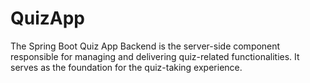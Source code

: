 # QuizApp
The Spring Boot Quiz App Backend is the server-side component responsible for managing and delivering quiz-related functionalities. It serves as the foundation for the quiz-taking experience. 
